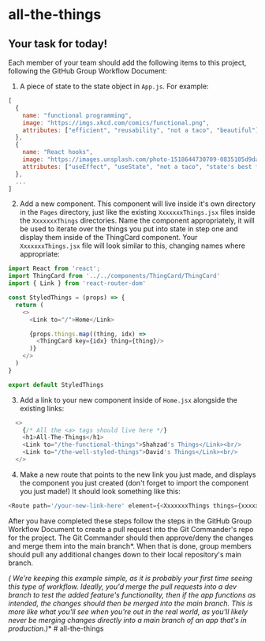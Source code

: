 # all-the-things

## Your task for today!

Each member of your team should add the following items to this project, following the GitHub Group Workflow Document:

1. A piece of state to the state object in `App.js`. For example:

```javascript
[
  {
    name: "functional programming",
    image: "https://imgs.xkcd.com/comics/functional.png",  
    attributes: ["efficient", "reusability", "not a taco", "beautiful"],
  },
  {
    name: "React hooks",
    image: "https://images.unsplash.com/photo-1518644730709-0835105d9daa?ixlib=rb-1.2.1&ixid=eyJhcHBfaWQiOjEyMDd9&auto=format&fit=crop&w=1950&q=80",
    attributes: ["useEffect", "useState", "not a taco", "state's best friend"], 
  },
  ...
]
```

2. Add a new component. This component will live inside it's own directory in the `Pages` directory, just like the existing `XxxxxxxThings.jsx` files inside the `XxxxxxxThings` directories. Name the component appropriately, it will be used to iterate over the things you put into state in step one and display them inside of the ThingCard component. Your `XxxxxxxThings.jsx` file will look similar to this, changing names where appropriate:
  
```javascript
import React from 'react';
import ThingCard from '../../components/ThingCard/ThingCard'
import { Link } from 'react-router-dom'

const StyledThings = (props) => {
  return (
    <>
      <Link to="/">Home</Link>

      {props.things.map((thing, idx) => 
        <ThingCard key={idx} thing={thing}/>
      )}
    </>
  )
}

export default StyledThings
```

3. Add a link to your new component inside of `Home.jsx` alongside the existing links:

```javascript
  <>
    {/* All the <a> tags should live here */}
    <h1>All-The-Things</h1>
    <Link to="/the-functional-things">Shahzad's Things</Link><br/>
    <Link to="/the-well-styled-things">David's Things</Link><br/>
  </>
```

4. Make a new route that points to the new link you just made, and displays the component you just created (don't forget to import the component you just made!) It should look something like this:

```javascript
<Route path='/your-new-link-here' element={<XxxxxxxThings things={xxxxxxxThings} />} />
```

After you have completed these steps follow the steps in the GitHub Group Workflow Document to create a pull request into the Git Commander's repo for the project. The Git Commander should then approve/deny the changes and merge them into the main branch*.  When that is done, group members should pull any additional changes down to their local repository's main branch.


**(*  We're keeping this example simple, as it is probably your first time seeing this type of workflow.  Ideally, you'd merge the pull requests into a dev branch to test the added feature's functionality, then if the app functions as intended, the changes should then be merged into the main branch.  This is more like what you'll see when you're out in the real world, as you'll likely never be merging changes directly into a main branch of an app that's in production.)**  # all-the-things
